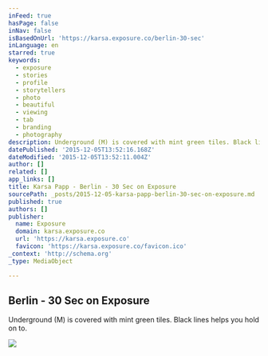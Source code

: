 ```yaml
---
inFeed: true
hasPage: false
inNav: false
isBasedOnUrl: 'https://karsa.exposure.co/berlin-30-sec'
inLanguage: en
starred: true
keywords:
  - exposure
  - stories
  - profile
  - storytellers
  - photo
  - beautiful
  - viewing
  - tab
  - branding
  - photography
description: Underground (M) is covered with mint green tiles. Black lines helps you hold on to.
datePublished: '2015-12-05T13:52:16.168Z'
dateModified: '2015-12-05T13:52:11.004Z'
author: []
related: []
app_links: []
title: Karsa Papp - Berlin - 30 Sec on Exposure
sourcePath: _posts/2015-12-05-karsa-papp-berlin-30-sec-on-exposure.md
published: true
authors: []
publisher:
  name: Exposure
  domain: karsa.exposure.co
  url: 'https://karsa.exposure.co'
  favicon: 'https://karsa.exposure.co/favicon.ico'
_context: 'http://schema.org'
_type: MediaObject

---
```

<article style=""><h1>Berlin - 30 Sec on Exposure</h1><p>Underground (M) is covered with mint green tiles. Black lines helps you hold on to.</p><img src="https://s3-us-west-2.amazonaws.com/the-grid-img/p/15e07d5ede0dcd0d73ad5d9baf36c49041bda187.jpg" /></article>